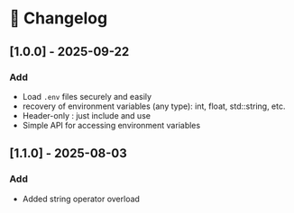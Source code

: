 # 📜 Changelog

## [1.0.0] - 2025-09-22
### Add
- Load `.env` files securely and easily
- recovery of environment variables (any type): int, float, std::string, etc.
- Header-only : just include and use
- Simple API for accessing environment variables

## [1.1.0] - 2025-08-03
### Add
- Added string operator overload